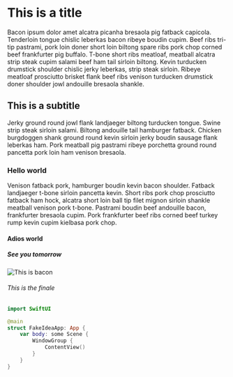 # This is a title 
Bacon ipsum dolor amet alcatra picanha bresaola pig fatback capicola. Tenderloin tongue chislic leberkas bacon ribeye boudin cupim. Beef ribs tri-tip pastrami, pork loin doner short loin biltong spare ribs pork chop corned beef frankfurter pig buffalo. T-bone short ribs meatloaf, meatball alcatra strip steak cupim salami beef ham tail sirloin biltong. Kevin turducken drumstick shoulder chislic jerky leberkas, strip steak sirloin. Ribeye meatloaf prosciutto brisket flank beef ribs venison turducken drumstick doner shoulder jowl andouille bresaola shankle.
## This is a subtitle
Jerky ground round jowl flank landjaeger biltong turducken tongue. Swine strip steak sirloin salami. Biltong andouille tail hamburger fatback. Chicken burgdoggen shank ground round kevin sirloin jerky boudin sausage flank leberkas ham. Pork meatball pig pastrami ribeye porchetta ground round pancetta pork loin ham venison bresaola.
### Hello world
Venison fatback pork, hamburger boudin kevin bacon shoulder. Fatback landjaeger t-bone sirloin pancetta kevin. Short ribs pork chop prosciutto fatback ham hock, alcatra short loin ball tip filet mignon sirloin shankle meatball venison pork t-bone. Pastrami boudin beef andouille bacon, frankfurter bresaola cupim. Pork frankfurter beef ribs corned beef turkey rump kevin cupim kielbasa pork chop.
#### Adios world
##### See you tomorrow 
![This is bacon](https://heygrillhey.com/wp-content/uploads/2015/08/Homemade-Bacon-Featured.png)
###### This is the finale

```swift
import SwiftUI

@main
struct FakeIdeaApp: App {
    var body: some Scene {
        WindowGroup {
            ContentView()
        }
    }
}
```

